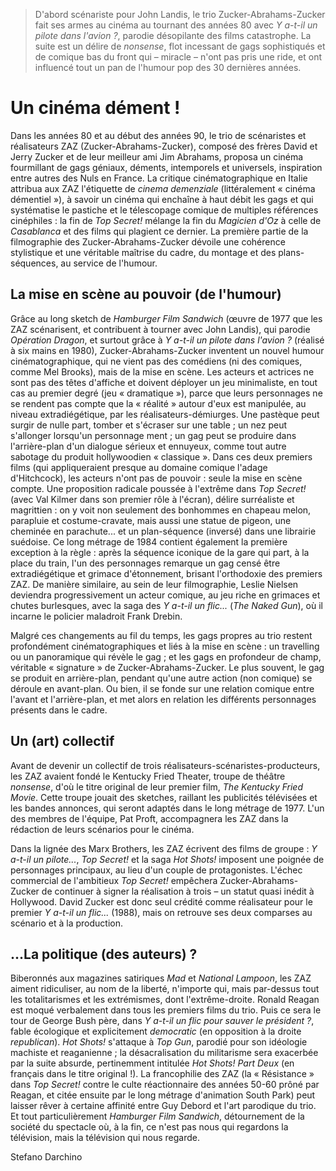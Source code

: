 > D'abord scénariste pour John Landis, le trio Zucker-Abrahams-Zucker fait ses armes au cinéma au tournant des années 80 avec _Y a-t-il un pilote dans l'avion ?_, parodie désopilante des films catastrophe. La suite est un délire de _nonsense_, flot incessant de gags sophistiqués et de comique bas du front qui – miracle – n'ont pas pris une ride, et ont influencé tout un pan de l'humour pop des 30 dernières années.

# Un cinéma dément !

Dans les années 80 et au début des années 90, le trio de scénaristes et réalisateurs ZAZ (Zucker-Abrahams-Zucker), composé des frères David et Jerry Zucker et de leur meilleur ami Jim Abrahams, proposa un cinéma fourmillant de gags géniaux, déments, intemporels et universels, inspiration entre autres des Nuls en France. La critique cinématographique en Italie attribua aux ZAZ l'étiquette de _cinema demenziale_ (littéralement « cinéma démentiel »), à savoir un cinéma qui enchaîne à haut débit les gags et qui systématise le pastiche et le télescopage comique de multiples références cinéphiles : la fin de _Top Secret!_ mélange la fin du _Magicien d'Oz_ à celle de _Casablanca_ et des films qui plagient ce dernier. La première partie de la filmographie des Zucker-Abrahams-Zucker dévoile une cohérence stylistique et une véritable maîtrise du cadre, du montage et des plans-séquences, au service de l'humour.

## La mise en scène au pouvoir (de l'humour)

Grâce au long sketch de _Hamburger Film Sandwich_ (œuvre de 1977 que les ZAZ scénarisent, et contribuent à tourner avec John Landis), qui parodie _Opération Dragon_, et surtout grâce à _Y a-t-il un pilote dans l'avion ?_ (réalisé à six mains en 1980), Zucker-Abrahams-Zucker inventent un nouvel humour cinématographique, qui ne vient pas des comédiens (ni des comiques, comme Mel Brooks), mais de la mise en scène. Les acteurs et actrices ne sont pas des têtes d'affiche et doivent déployer un jeu minimaliste, en tout cas au premier degré (jeu « dramatique »), parce que leurs personnages ne se rendent pas compte que la « réalité » autour d'eux est manipulée, au niveau extradiégétique, par les réalisateurs-démiurges. Une pastèque peut surgir de nulle part, tomber et s'écraser sur une table ; un nez peut s'allonger lorsqu'un personnage ment ; un gag peut se produire dans l'arrière-plan d'un dialogue sérieux et ennuyeux, comme tout autre sabotage du produit hollywoodien « classique ». Dans ces deux premiers films (qui appliqueraient presque au domaine comique l'adage d'Hitchcock), les acteurs n'ont pas de pouvoir : seule la mise en scène compte. Une proposition radicale poussée à l'extrême dans _Top Secret!_ (avec Val Kilmer dans son premier rôle à l'écran), délire surréaliste et magrittien : on y voit non seulement des bonhommes en chapeau melon, parapluie et costume-cravate, mais aussi une statue de pigeon, une cheminée en parachute... et un plan-séquence (inversé) dans une librairie suédoise. Ce long métrage de 1984 contient également la première exception à la règle : après la séquence iconique de la gare qui part, à la place du train, l'un des personnages remarque un gag censé être extradiégétique et grimace d'étonnement, brisant l'orthodoxie des premiers ZAZ. De manière similaire, au sein de leur filmographie, Leslie Nielsen deviendra progressivement un acteur comique, au jeu riche en grimaces et chutes burlesques, avec la saga des _Y a-t-il un flic..._ (_The Naked Gun_), où il incarne le policier maladroit Frank Drebin.

Malgré ces changements au fil du temps, les gags propres au trio restent profondément cinématographiques et liés à la mise en scène : un travelling ou un panoramique qui révèle le gag ; et les gags en profondeur de champ, véritable « signature » de Zucker-Abrahams-Zucker. Le plus souvent, le gag se produit en arrière-plan, pendant qu'une autre action (non comique) se déroule en avant-plan. Ou bien, il se fonde sur une relation comique entre l'avant et l'arrière-plan, et met alors en relation les différents personnages présents dans le cadre.

## Un (art) collectif

Avant de devenir un collectif de trois réalisateurs-scénaristes-producteurs, les ZAZ avaient fondé le Kentucky Fried Theater, troupe de théâtre _nonsense_, d'où le titre original de leur premier film, _The Kentucky Fried Movie_. Cette troupe jouait des sketches, raillant les publicités télévisées et les bandes annonces, qui seront adaptés dans le long métrage de 1977. L'un des membres de l'équipe, Pat Proft, accompagnera les ZAZ dans la rédaction de leurs scénarios pour le cinéma.

Dans la lignée des Marx Brothers, les ZAZ écrivent des films de groupe : _Y a-t-il un pilote..._, _Top Secret!_ et la saga _Hot Shots!_ imposent une poignée de personnages principaux, au lieu d'un couple de protagonistes. L'échec commercial de l'ambitieux _Top Secret!_ empêchera Zucker-Abrahams-Zucker de continuer à signer la réalisation à trois – un statut quasi inédit à Hollywood. David Zucker est donc seul crédité comme réalisateur pour le premier _Y a-t-il un flic..._ (1988), mais on retrouve ses deux comparses au scénario et à la production.

## ...La politique (des auteurs) ?

Biberonnés aux magazines satiriques _Mad_ et _National Lampoon_, les ZAZ aiment ridiculiser, au nom de la liberté, n'importe qui, mais par-dessus tout les totalitarismes et les extrémismes, dont l'extrême-droite. Ronald Reagan est moqué verbalement dans tous les premiers films du trio. Puis ce sera le tour de George Bush père, dans _Y a-t-il un flic pour sauver le président ?_, fable écologique et explicitement _democratic_ (en opposition à la droite _republican_). _Hot Shots!_ s'attaque à _Top Gun_, parodié pour son idéologie machiste et reaganienne ; la désacralisation du militarisme sera exacerbée par la suite absurde, pertinemment intitulée _Hot Shots! Part Deux_ (en français dans le titre original !). La francophilie des ZAZ (la « Résistance » dans _Top Secret!_ contre le culte réactionnaire des années 50-60 prôné par Reagan, et citée ensuite par le long métrage d'animation South Park) peut laisser rêver à certaine affinité entre Guy Debord et l'art parodique du trio. Et tout particulièrement _Hamburger Film Sandwich_, détournement de la société du spectacle où, à la fin, ce n'est pas nous qui regardons la télévision, mais la télévision qui nous regarde.

<div style="author">Stefano Darchino</div>
